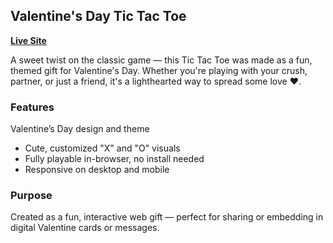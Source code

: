 ## Valentine's Day Tic Tac Toe

[**Live Site**](https://smurf11k.github.io/feb14-tictactoe/)

A sweet twist on the classic game — this Tic Tac Toe was made as a fun, themed gift for Valentine's Day. Whether you're playing with your crush, partner, or just a friend, it's a lighthearted way to spread some love ❤️.

### Features

 Valentine’s Day design and theme
* Cute, customized "X" and "O" visuals
* Fully playable in-browser, no install needed
* Responsive on desktop and mobile

### Purpose

Created as a fun, interactive web gift — perfect for sharing or embedding in digital Valentine cards or messages.
